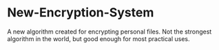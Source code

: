 # New-Encryption-System
A new algorithm created for encrypting personal files. Not the strongest algorithm in the world, but good enough for most practical uses. 
